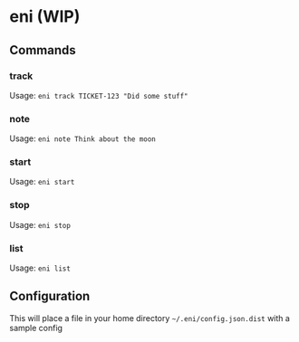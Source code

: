 # eni (WIP)

## Commands
### track
Usage: `eni track TICKET-123 "Did some stuff"`
### note
Usage: `eni note Think about the moon`
### start
Usage: `eni start`
### stop
Usage: `eni stop`
### list 
Usage: `eni list`

## Configuration
This will place a file in your home directory `~/.eni/config.json.dist` with a sample config
